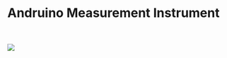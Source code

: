# Andruino Measurement Instrument
<br> <br>
![](https://raw.githubusercontent.com/ElMoufid-Mohamed/Andruino-Measurement-Instrument/master/BreadBoard%20Circuit.png?token=ALLM6ZQ3RJRRPGOOLWBWPZS6SXV54)
